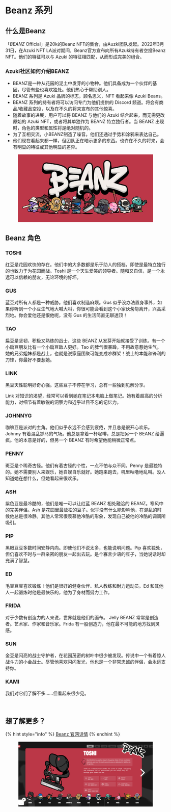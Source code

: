 # Beanz 系列

## 什么是Beanz

「_BEANZ_ Official」是20k的Beanz NFT的集合，由Auzki团队发起。2022年3月31日，在Azuki NFT LA派对期间，Beanz官方宣布向所有Azuki持有者空投Beanz NFT。他们的特征可以与 Azuki 的特征相匹配，从而形成完美的组合。

### Azuki社区如何介绍BEANZ

* BEANZ是一种从花园的泥土中发芽的小物种。他们具备成为一个伙伴的基因，尽管有些也喜欢独处。他们热心于帮助别人。
* BEANZ 系列是 Azuki 品牌的标志，顾名思义，NFT 看起来像 Azuki Beans。
* BEANZ 系列的持有者将可以访问专门为他们提供的 Discord 频道。将会有商品/收藏品空投，以及在不久的将来宣布的其他惊喜。
* 随着故事的进展，用户可以将 BEANZ 与他们的 Azuki 结合起来，而无需更改原始的 Azuki NFT，或者将其单独作为 BEANZ 特立独行者。当 BEANZ 出现时，角色的类型和属性将是绝对随机的。
* 为了互相交流，小BEANZ制造了噪音。他们还通过手势和涂鸦来表达自己。
* 他们现在看起来都一样，但团队正在暗示更多的东西。也许在不久的将来，会有明显的特征或其他明显的差异。

<figure><img src="../.gitbook/assets/image (6).png" alt=""><figcaption></figcaption></figure>

## Beanz 角色

### TOSHI

红豆是花园欢快的存在。他们中的大多数都是乐于助人的搭档，即使是最特立独行的也致力于为花园而战。Toshi 是一个天生爱笑的领导者。随和又自信，是一个永远可以信赖的朋友，无论环境的好坏。

### GUS

蓝豆对所有人都是一种威胁。他们喜欢制造麻烦。Gus 似乎没办法置身事外，如果你听到一个小豆生气地大喊大叫，你很可能会看到这个小家伙匆匆离开，兴高采烈地。你会爱他还是恨他呢，没有 Gus 的生活简直无聊透顶！

### TAO

扁豆是坚韧、积极又熟练的战士，这些 BEANZ 从发芽开始就接受了训练。有一个小扁豆朋友比有一个小扁豆敌人更好。Tao 的脾气很暴躁，不用故意惹她生气。她的兄弟姐妹都是战士，也就是说家庭团聚可能变成吵群架！战士的本能和锋利的刀锋，你最好不要惹她。

### LINK

黑豆天性聪明好奇心强。这些豆子不停在学习，总有一些独到见解分享。

Link 对知识的渴望，经常可以看到她在笔记本电脑上做笔记。她有着超高的分析能力，对细节有着敏锐的洞察力和近乎过目不忘的记忆力。

### JOHNNYG

咖啡豆是派对的主角。他们似乎永远不会感到疲倦，并且总是很开心欢乐。Johnny 有着混乱抓马的气场。他总是拿着一杯咖啡，总是把另一个 BEANZ 给逼疯。他的本意是好的，但另一个 BEANZ 有时希望他能稍微正常点。

### PENNY

斑豆是个稀奇古怪。他们有着古怪的个性，一点不怕与众不同。Penny 是最独特的。她不需要别人来娱乐，她自娱自乐就好。她跑来跑去，叽里咕噜地乱叫。没人知道她在想什么，但她看起来很欢乐。

### ASH

紫色豆是最冷酷的，他们是唯一可以让红蓝 BEANZ 相处融洽的 BEANZ。寒风中的完美伴侣。Ash 是花园里最放松的豆子。似乎没有什么能影响他，在混乱的时候他总是很冷静。其他人常常很羡慕他冷酷的形象，发现自己被他的冷酷的调调所吸引。

### PIP

黑眼豆豆多数时间安静内向。即使他们不说太多，也能说明问题。Pip 喜欢独处，但仍喜欢不时与一群亲密的朋友一起出去玩。是个寡言少语的豆子，当她说话时却充满了智慧。

### ED

毛豆豆豆喜欢锻炼！他们是很好的健身伙伴、私人教练和耐力运动员。Ed 和其他人一起锻炼时他是最快乐的，他为了身材而努力工作。

### FRIDA

对于少数有创造力的人来说，世界就是他们的画布。 Jelly BEANZ 常常是创造者。艺术家、作家和音乐家。Frida 有一股创造力，他在最不可能的地方找到灵感。

### SUN

金豆是闪亮的战士守护者，在花园茂密的树叶中很少被发现。传说中一个有着惊人战斗力的小金战士。尽管他喜欢闪闪发光，他也是一个非常忠诚的伴侣，会永远支持你。

### KAMI

我们对它们了解不多……但看起来很少见。

<figure><img src="https://pic2.zhimg.com/80/v2-4a7af97ff4e7b41de7e944d0168fd239_720w.webp" alt=""><figcaption></figcaption></figure>

## 想了解更多？

{% hint style="info" %}
[Beanz 官网详情](https://www.azuki.com/beanz)
{% endhint %}

<figure><img src="../.gitbook/assets/image (9).png" alt=""><figcaption></figcaption></figure>
